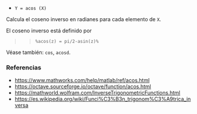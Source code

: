 - `Y = acos (X)`

Calcula el coseno inverso en radianes para cada elemento de `X`.

El coseno inverso está definido por

> > `%acos(z) = pi/2-asin(z)%`

Véase también: `cos`, `acosd`.

### Referencias

- https://www.mathworks.com/help/matlab/ref/acos.html
- https://octave.sourceforge.io/octave/function/acos.html
- https://mathworld.wolfram.com/InverseTrigonometricFunctions.html
- https://es.wikipedia.org/wiki/Funci%C3%B3n_trigonom%C3%A9trica_inversa
